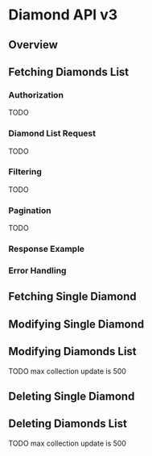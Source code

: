# Diamond API v3

## Overview

## Fetching Diamonds List

### Authorization

TODO

### Diamond List Request

TODO

### Filtering

TODO

### Pagination

TODO

### Response Example

### Error Handling

## Fetching Single Diamond

## Modifying Single Diamond

## Modifying Diamonds List

TODO
 max collection update is 500

## Deleting Single Diamond

## Deleting Diamonds List

TODO
 max collection update is 500
